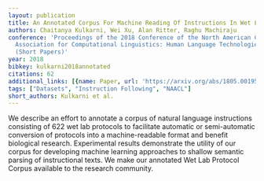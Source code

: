 ```yaml
---
layout: publication
title: An Annotated Corpus For Machine Reading Of Instructions In Wet Lab Protocols
authors: Chaitanya Kulkarni, Wei Xu, Alan Ritter, Raghu Machiraju
conference: 'Proceedings of the 2018 Conference of the North American Chapter of the
  Association for Computational Linguistics: Human Language Technologies, Volume 2
  (Short Papers)'
year: 2018
bibkey: kulkarni2018annotated
citations: 62
additional_links: [{name: Paper, url: 'https://arxiv.org/abs/1805.00195'}]
tags: ["Datasets", "Instruction Following", "NAACL"]
short_authors: Kulkarni et al.
---
```

We describe an effort to annotate a corpus of natural language instructions
consisting of 622 wet lab protocols to facilitate automatic or semi-automatic
conversion of protocols into a machine-readable format and benefit biological
research. Experimental results demonstrate the utility of our corpus for
developing machine learning approaches to shallow semantic parsing of
instructional texts. We make our annotated Wet Lab Protocol Corpus available to
the research community.